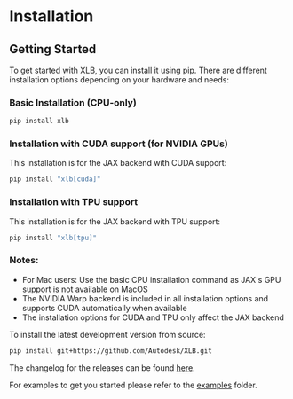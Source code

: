 # Installation

## Getting Started
To get started with XLB, you can install it using pip. There are different installation options depending on your hardware and needs:

### Basic Installation (CPU-only)
```bash
pip install xlb
```

### Installation with CUDA support (for NVIDIA GPUs)
This installation is for the JAX backend with CUDA support:
```bash
pip install "xlb[cuda]"
```

### Installation with TPU support
This installation is for the JAX backend with TPU support:
```bash
pip install "xlb[tpu]"
```

### Notes:
- For Mac users: Use the basic CPU installation command as JAX's GPU support is not available on MacOS
- The NVIDIA Warp backend is included in all installation options and supports CUDA automatically when available
- The installation options for CUDA and TPU only affect the JAX backend

To install the latest development version from source:

```bash
pip install git+https://github.com/Autodesk/XLB.git
```

The changelog for the releases can be found [here](https://github.com/Autodesk/XLB/blob/main/CHANGELOG.md).

For examples to get you started please refer to the [examples](https://github.com/Autodesk/XLB/tree/main/examples) folder.